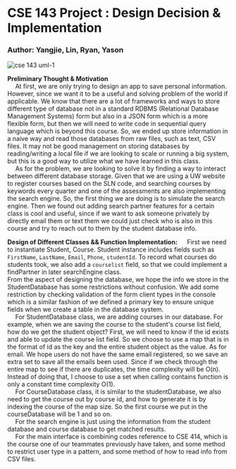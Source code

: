 
CSE 143 Project : Design Decision & Implementation
===

### Author: Yangjie, Lin, Ryan, Yason

![cse 143 uml-1](https://user-images.githubusercontent.com/50006786/101194012-3e737f80-3612-11eb-9ed2-82937c5b632f.png)

**Preliminary Thought & Motivation**\
&emsp; At first, we are only trying to design an app to save personal information. However, since we
want it to be a useful and solving problem of the world if applicable. We know that there are a lot of frameworks and ways
to store different type of database not in a standard RDBMS (Relational Database Management Systems) form but also in a JSON form which is a more flexible form, but then we will need to write code in sequential query language which is beyond this course. So, we ended up store information in a naive way and read those databases from raw files, such as
text, CSV files. It may not be good management on storing databases by reading/writing a local file if we are looking to scale or
running a big system, but this is a good way to utilize what we have learned in this class.\
&emsp; As for the problem, we are looking to solve it by finding a way to interact between different database storage.
Given that we are using a UW website to register courses based on the SLN code, and searching courses by keywords
every quarter and one of the assessments are also implementing the search engine. So, the first thing we are doing is to
simulate the search engine. Then we found out adding search partner features for a certain class is cool and useful, since
if we want to ask someone privately by directly email them or text them we could just check who is also in this course and try to reach out to them by the student database info.

**Design of Different Classes && Function Implementation:**
&emsp; First we need to instantiate Student, Course.
Student instance includes fields such as `FirstName`, `LastName`, `Email`, `Phone`, `studentId`.
To record what courses do students took, we also add a `courselist` field, so that we could implement a findPartner in later searchEngine class.\
From the aspect of designing the database, we hope the info we store in the StudentDatabase has some restrictions without confusion. We add some restriction by checking validation of the form client types in the console which is a similar fashion of we defined a primary key to ensure unique fields when we create
a table in the database system.\
&emsp; For StudentDatabase class, we are adding courses in our database. For example, when we are saving the course to the student's course list field,
how do we get the student object? First, we will need to know if the id exists and able to update the course list field.
So we choose to use a map that is in the format of id as the key and the entire student object as the value.
As for email. We hope users do not have the same email registered, so we save an extra set to save all the emails been used.
Since if we check through the entire map to see if there are duplicates, the time complexity will be O(n). Instead of doing that,
I choose to use a set when calling contains function is only a constant time complexity O(1).\
&emsp; For CourseDatabase class, it is similar to the studentDatabase, we also need to get the course out by course id, and how to generate it is by indexing the course of the map size.
So the first course we put in the courseDatabase will be 1 and so on.\
&emsp; For the search engine is just using the information from the student database and course database to get matched results.\
&emsp; For the main interface is combining codes reference to CSE 414, which is the course one of our teammates previously have taken,
and some method to restrict user type in a pattern, and some method of how to read info from CSV files.
